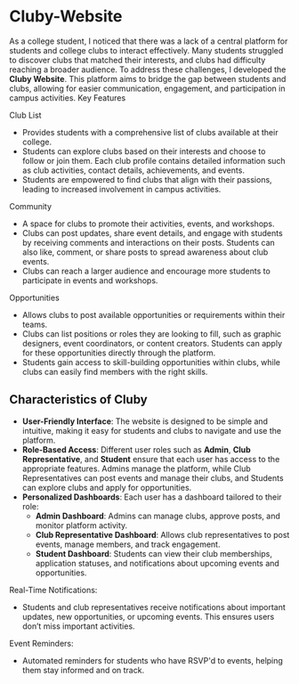 # Cluby-Website

As a college student, I noticed that there was a lack of a central platform for students and college clubs to interact effectively. Many students struggled to discover clubs that matched their interests, and clubs had difficulty reaching a broader audience. To address these challenges, I developed the **Cluby Website**. This platform aims to bridge the gap between students and clubs, allowing for easier communication, engagement, and participation in campus activities.
 Key Features

Club List
   - Provides students with a comprehensive list of clubs available at their college.
   - Students can explore clubs based on their interests and choose to follow or join them. Each club profile contains detailed information such as club activities, contact details, achievements, and events.
   - Students are empowered to find clubs that align with their passions, leading to increased involvement in campus activities.

Community
   - A space for clubs to promote their activities, events, and workshops.
   - Clubs can post updates, share event details, and engage with students by receiving comments and interactions on their posts. Students can also like, comment, or share posts to spread awareness about club events.
   - Clubs can reach a larger audience and encourage more students to participate in events and workshops.

Opportunities
   - Allows clubs to post available opportunities or requirements within their teams.
   -  Clubs can list positions or roles they are looking to fill, such as graphic designers, event coordinators, or content creators. Students can apply for these opportunities directly through the platform.
   -  Students gain access to skill-building opportunities within clubs, while clubs can easily find members with the right skills.

## Characteristics of Cluby

- **User-Friendly Interface**: The website is designed to be simple and intuitive, making it easy for students and clubs to navigate and use the platform.
- **Role-Based Access**: Different user roles such as **Admin**, **Club Representative**, and **Student** ensure that each user has access to the appropriate features. Admins manage the platform, while Club Representatives can post events and manage their clubs, and Students can explore clubs and apply for opportunities.
- **Personalized Dashboards**: Each user has a dashboard tailored to their role:
   - **Admin Dashboard**: Admins can manage clubs, approve posts, and monitor platform activity.
   - **Club Representative Dashboard**: Allows club representatives to post events, manage members, and track engagement.
   - **Student Dashboard**: Students can view their club memberships, application statuses, and notifications about upcoming events and opportunities.

 Real-Time Notifications:
   - Students and club representatives receive notifications about important updates, new opportunities, or upcoming events. This ensures users don’t miss important activities.
  
Event Reminders:
   - Automated reminders for students who have RSVP'd to events, helping them stay informed and on track.





